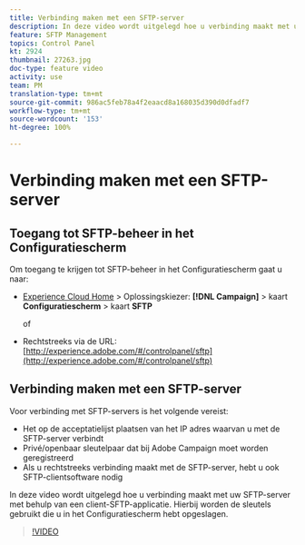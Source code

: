 ```yaml
---
title: Verbinding maken met een SFTP-server
description: In deze video wordt uitgelegd hoe u verbinding maakt met uw SFTP-server met behulp van een client-SFTP-applicatie. Hierbij worden de sleutels gebruikt die u in het Configuratiescherm hebt opgeslagen.
feature: SFTP Management
topics: Control Panel
kt: 2924
thumbnail: 27263.jpg
doc-type: feature video
activity: use
team: PM
translation-type: tm+mt
source-git-commit: 986ac5feb78a4f2eaacd8a168035d390d0dfadf7
workflow-type: tm+mt
source-wordcount: '153'
ht-degree: 100%

---
```



# Verbinding maken met een SFTP-server

## Toegang tot SFTP-beheer in het Configuratiescherm

Om toegang te krijgen tot SFTP-beheer in het Configuratiescherm gaat u naar:

* [Experience Cloud Home](https://experience.adobe.com/#/home) > Oplossingskiezer: **[!DNL Campaign]** > kaart **Configuratiescherm** > kaart **SFTP**

   of
* Rechtstreeks via de URL: [http://experience.adobe.com/#/controlpanel/sftp](http://experience.adobe.com/#/controlpanel/sftp)

## Verbinding maken met een SFTP-server

Voor verbinding met SFTP-servers is het volgende vereist:

* Het op de acceptatielijst plaatsen van het IP adres waarvan u met de SFTP-server verbindt
* Privé/openbaar sleutelpaar dat bij Adobe Campaign moet worden geregistreerd
* Als u rechtstreeks verbinding maakt met de SFTP-server, hebt u ook SFTP-clientsoftware nodig

In deze video wordt uitgelegd hoe u verbinding maakt met uw SFTP-server met behulp van een client-SFTP-applicatie. Hierbij worden de sleutels gebruikt die u in het Configuratiescherm hebt opgeslagen.

>[!VIDEO](https://video.tv.adobe.com/v/27263?quality=12)
